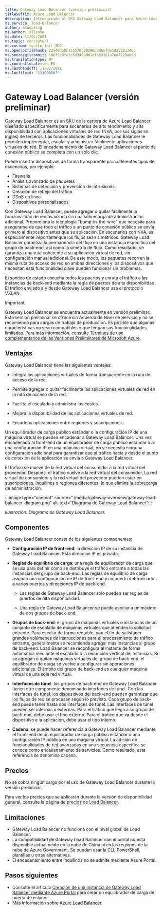 ```yaml
---
title: Gateway Load Balancer (versión preliminar)
titleSuffix: Azure Load Balancer
description: Introducción al SKU Gateway Load Balancer para Azure Load Balancer.
ms.service: load-balancer
author: asudbring
ms.author: allensu
ms.date: 11/02/2021
ms.topic: conceptual
ms.custom: ignite-fall-2021
ms.openlocfilehash: 22548d5bb75bb70c20296ddd68fde5d232213403
ms.sourcegitcommit: 106f5c9fa5c6d3498dd1cfe63181a7ed4125ae6d
ms.translationtype: HT
ms.contentlocale: es-ES
ms.lasthandoff: 11/02/2021
ms.locfileid: "131093507"
---
```

# <a name="gateway-load-balancer-preview"></a>Gateway Load Balancer (versión preliminar)

Gateway Load Balancer es un SKU de la cartera de Azure Load Balancer diseñado específicamente para escenarios de alto rendimiento y alta disponibilidad con aplicaciones virtuales de red (NVA, por sus siglas en inglés) de terceros. Las funcionalidades de Gateway Load Balancer le permiten implementar, escalar y administrar fácilmente aplicaciones virtuales de red. El encadenamiento de Gateway Load Balancer al punto de conexión público se completa con un solo clic. 

Puede insertar dispositivos de forma transparente para diferentes tipos de escenarios, por ejemplo:

* Firewalls
* Análisis avanzado de paquetes
* Sistemas de detección y prevención de intrusiones
* Creación de reflejo del tráfico
* DDoS en línea
* Dispositivos personalizados

Con Gateway Load Balancer, puede agregar o quitar fácilmente la funcionalidad de red avanzada sin una sobrecarga de administración adicional. Proporciona la tecnología "bump-in-the-wire" que necesita para asegurarse de que todo el tráfico a un punto de conexión público se envía primero al dispositivo antes que su aplicación. En escenarios con NVA, es especialmente importante que los flujos sean simétricos. Gateway Load Balancer garantiza la permanencia del flujo en una instancia específica del grupo de back-end, así como la simetría de flujo. Como resultado, se garantiza una ruta coherente a su aplicación virtual de red, sin configuración manual adicional. De este modo, los paquetes recorren la misma ruta de acceso de red en ambas direcciones y los dispositivos que necesitan esta funcionalidad clave pueden funcionar sin problemas.

El sondeo de estado escucha todos los puertos y enruta el tráfico a las instancias de back-end mediante la regla de puertos de alta disponibilidad. El tráfico enviado a y desde Gateway Load Balancer usa el protocolo VXLAN. 

> [!IMPORTANT]
> Gateway Load Balancer se encuentra actualmente en versión preliminar.
> Esta versión preliminar se ofrece sin Acuerdo de Nivel de Servicio y no se recomienda para cargas de trabajo de producción. Es posible que algunas características no sean compatibles o que tengan sus funcionalidades limitadas. Para más información, consulte [Términos de uso complementarios de las Versiones Preliminares de Microsoft Azure](https://azure.microsoft.com/support/legal/preview-supplemental-terms/).

## <a name="benefits"></a>Ventajas

Gateway Load Balancer tiene las siguientes ventajas:

* Integra las aplicaciones virtuales de forma transparente en la ruta de acceso de la red.

* Permite agregar o quitar fácilmente las aplicaciones virtuales de red en la ruta de acceso de la red. 

* Facilita el escalado y administra los costos.

* Mejora la disponibilidad de las aplicaciones virtuales de red.

* Encadena aplicaciones entre regiones y suscripciones.

Un equilibrador de carga público estándar o la configuración IP de una máquina virtual se pueden encadenar a Gateway Load Balancer. Una vez encadenado al front-end de un equilibrador de carga público estándar o a una configuración IP en una máquina virtual, no se necesita ninguna configuración adicional para garantizar que el tráfico hacia y desde el punto de conexión de la aplicación se envía a Gateway Load Balancer.

El tráfico se mueve de la red virtual del consumidor a la red virtual del proveedor. Después, el tráfico vuelve a la red virtual del consumidor. La red virtual de consumidor y la red virtual del proveedor pueden estar en suscripciones, inquilinos o regiones diferentes, lo que elimina la sobrecarga de administración.

:::image type="content" source="./media/gateway-overview/gateway-load-balancer-diagram.png" alt-text="Diagrama de Gateway Load Balancer":::

*Ilustración: Diagrama de Gateway Load Balancer.*

## <a name="components"></a>Componentes

Gateway Load Balancer consta de los siguientes componentes:

* **Configuración IP de front-end**: la dirección IP de su instancia de Gateway Load Balancer. Esta dirección IP es privada. 

* **Reglas de equilibrio de carga**: una regla de equilibrador de carga que se usa para definir cómo se distribuye el tráfico entrante a todas las instancias del grupo de back-end. Las reglas de equilibrio de carga asignan una configuración de IP de front-end y un puerto determinados a varios puertos y direcciones IP de back-end. 

    * Las reglas de Gateway Load Balancer solo pueden ser reglas de puertos de alta disponibilidad. 

    * Una regla de Gateway Load Balancer se puede asociar a un máximo de dos grupos de back-end. 

* **Grupos de back-end**: el grupo de máquinas virtuales o instancias de un conjunto de escalado de máquinas virtuales que atienden la solicitud entrante. Para escalar de forma rentable, con el fin de satisfacer grandes volúmenes de instrucciones para el procesamiento de tráfico entrante, generalmente se recomienda agregar más instancias al grupo de back-end. Load Balancer se reconfigura al instante de forma automática mediante el escalado o la reducción vertical de instancias. Si se agregan o quitan máquinas virtuales del grupo de back-end, el equilibrador de carga se vuelve a configurar sin operaciones adicionales. El ámbito del grupo de back-end es cualquier máquina virtual de una sola red virtual. 

* **Interfaces de túnel**: los grupos de back-end de Gateway Load Balancer tienen otro componente denominado interfaces de túnel. Con las interfaces de túnel, los dispositivos del back-end pueden garantizar que los flujos de red se procesan según lo previsto. Cada grupo de back-end puede tener hasta dos interfaces de túnel. Las interfaces de túnel pueden ser internas o externas. Para el tráfico que llega a su grupo de back-end, debe usar el tipo externo. Para el tráfico que va desde el dispositivo a la aplicación, debe usar el tipo interno.

* **Cadena**: se puede hacer referencia a Gateway Load Balancer mediante el front-end de un equilibrador de carga público estándar o una configuración IP pública en una máquina virtual. La adición de funcionalidades de red avanzadas en una secuencia específica se conoce como encadenamiento de servicios. Como resultado, esta referencia se denomina cadena.

## <a name="pricing"></a>Precios

No se cobra ningún cargo por el uso de Gateway Load Balancer durante la versión preliminar. 

Para ver los precios que se aplicarán durante la versión de disponibilidad general, consulte la página de [precios de Load Balancer](https://azure.microsoft.com/pricing/details/load-balancer/).

## <a name="limitations"></a>Limitaciones

* Gateway Load Balancer no funciona con el nivel global de Load Balancer.
* La compatibilidad de Gateway Load Balancer con el portal no está disponible actualmente en la nube de China ni en las regiones de la nube de Azure Government. Se pueden usar la CLI, PowerShell, plantillas u otras alternativas.
* El encadenamiento entre inquilinos no se admite mediante Azure Portal.

## <a name="next-steps"></a>Pasos siguientes

- Consulte el artículo [Creación de una instancia de Gateway Load Balancer mediante Azure Portal](tutorial-gateway-portal.md) para crear un equilibrador de carga de puerta de enlace.
- Más información sobre [Azure Load Balancer](load-balancer-overview.md).
